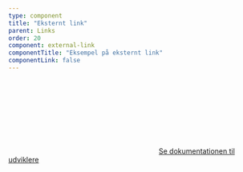 ```yaml
---
type: component
title: "Eksternt link"
parent: Links
order: 20
component: external-link
componentTitle: "Eksempel på eksternt link"
componentLink: false
---
```


<a href="/kode/typografi/links/#eksternt-link"><svg class="icon-svg inline-svg mr-2" focusable="false" aria-hidden="true"><use xlink:href="#code-tags"></use></svg>Se dokumentationen til udviklere</a>
